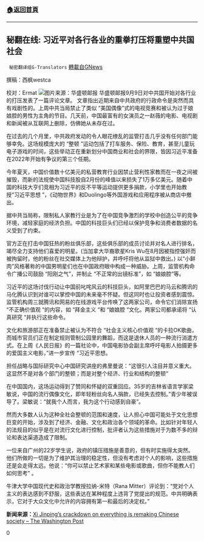 ###  [:house:返回首頁](https://github.com/ourhimalayas/txt)
---


## 秘翻在线: 习近平对各行各业的重拳打压将重塑中共国社会
` 秘密翻译组G-Translators` [轉載自GNews](https://gnews.org/zh-hans/1524642/)

撰稿：西枫westca

校对：Ermat
![](https://assets.gnews.org/wp-content/uploads/2021/09/unnamed.png)图片来源：华盛顿邮报
华盛顿邮报9月9日对中共国开始对各行业的打压发表了一篇评论文章。 文章指出近期来自中共政府的行政命令是突然而具有戏剧性的。上周中共当局禁止了类似 “美国偶像”式的电视竞赛和被认为过于娘娘腔的男性为主角的节目。几天前，中国最富有的女演员之一赵薇的电影、电视剧和新闻被从互联网上删除，仿佛她从未存在过。

在过去的几个月里，中共政府发动的令人眼花缭乱的监管打击几乎没有任何部门能够幸免。这场规模庞大的 “整顿 ”运动包括了打车服务、保险、教育，甚至儿童玩电子游戏的时间，这些举动正在重新划分中国商业和社会的界限，皆因习近平准备在2022年开始有争议的第三个任期。

今年夏天，中国价值数十亿美元的私营教育行业因禁止营利性家教而在一夜之间被摧毁，而新的法规使中国科技股自2月份的峰值以来损失了1万多亿美元。随着中国的科技大亨们竞相为习近平的反不平等运动提供更多捐款，小学里也开始教授“习近平思想 ”，《动物世界》和Duolingo等外国游戏和应用程序被从商店中撤出。

据中共当局称，限制私人家教行业是为了在中国竞争激烈的学校中创造公平的竞争环境，减轻家庭的经济负担。中国的科技巨头们已经以保护竞争和消费者数据的名义受到了约束。

官方正在打击中国狂热的粉丝俱乐部，这些俱乐部的成员讨论并对名人进行排名，竭尽全力支持他们喜爱的明星。(当加拿大华裔歌星Kris Wu在8月因被指控强奸而被拘留时，他的粉丝在社交媒体上为他辩护，并呼吁将他从监狱中救出。) 以“小鲜肉”风格著称的中国男明星们也在中国政府眼中构成一种威胁。上周，监管机构命令广播公司鼓励 “阳刚之气”，并制止 “不正常的出镜标准”，如 “娘娘腔”等。

习近平的这场讨伐行动让中国前叱咤风云的科技巨头，如阿里巴巴的马云和腾讯的马化腾认识到对谁可以掌控中国的未来毫不怀疑。但这同时也让投资者感到震惊。监管机构周三就腾讯和网易的在线游戏平台传唤了这两家公司，命令它们消除宣扬 “不正确价值观 “的内容，如 “拜金主义 “和 “娘娘腔 “文化。两家公司都承诺将 “认真研究 “并执行这些命令。

文化和旅游部正在准备禁止被认为不符合 “社会主义核心价值观 “的卡拉OK歌曲，而城市官员们正在制定规则管制公园里的舞蹈，而这是退休人员的一种流行消遣方式。在上周《人民日报》的一篇社论中，中国电影协会副主席呼吁电影人拍摄更多的爱国主义电影，”进一步宣传 “习近平思想。

担任战略与国际研究中心中国研究讲座的弗里曼说：“这很引人注目并意义重大。这显然不是对各个部门的整顿；而是对整个经济、行业和结构的整顿“

在中国国内，这场运动得到了赞同和怀疑的双重回应。35岁的吉林省语言学家梁敏说，中国的流行偶像文化，即年轻粉丝向名人捐款，已经失去控制。”青少年被误导了。梁敏说：“就我个人而言，我为这个行动感到自豪”。

然而大多数人认为这种全社会整顿的范围和速度，让人担心中国可能处于文化思想巨变的开始，涉及到了经济、金融、文化和政治各个领域的革命。比如针对年轻人的法规目的似乎是在对流行文化进行控制，批评者认为这些措施对于为数不多的辩论和表达渠道造成了限制。

一位来自广州的22岁学生说，政府的镇压措施是善意的，但有时实施得太突然。他们所做的一切是为了维护其治理的稳定性，但没有考虑对个人的影响，这些措施还是会走得太远。他说：“你可以禁止艺术家和某些电影或歌曲，但你不能教人们如何思考” 。

牛津大学中国现代史和政治学教授拉纳-米特（Rana Mitter）评论到：“党对个人主义的表达感到不舒服，这些表达在某种程度上违背了党提出的规范。中共明确表示，它对于大众文化中允许的内容拥有第一和最后的决定权。”

**新闻来源：**[Xi Jinping’s crackdown on everything is remaking Chinese society – The Washington Post](https://www.washingtonpost.com/world/asia_pacific/china-crackdown-tech-celebrities-xi/2021/09/09/b4c2409c-0c66-11ec-a7c8-61bb7b3bf628_story.html)

0
